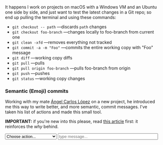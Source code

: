 It happens I work on projects on macOS with a Windows VM and an Ubuntu one side by side, and just want to test the latest changes in a Git repo; so end up pulling the terminal and using these commands:

- `git checkout -- path` —discards `path` changes
- `git checkout foo-branch` —changes locally to foo-branch from current one
- `git clean -xfd` —removes everything not tracked
- `git commit -a -m "Foo"` —commits the entire working copy with "Foo" message
- `git diff` —working copy diffs
- `git pull` —pulls
- `git pull origin foo-branch` —pulls foo-branch from origin
- `git push` —pushes
- `git status` —working copy changes

### Semantic (Emoji) commits

Working with my mate [Ángel Carlos López](https://twitter.com/_aclopez) on a new project, he introduced me this way to write better, and more semantic, commit messages. I've taken his list of actions and made this small tool.

**IMPORTANT:** if you're new into this please, read [this article](https://opensource.com/article/19/2/emoji-log-git-commit-messages) first: it reinforces the *why* behind.

<select id="commit-action" style="width: 170px;">
  <option value="❓">Choose action...</option>
  <option value="🎉">Initial</option>
  <option value="♿">Accessibility</option>
  <option value="📈">Analytics</option>
  <option value="💫">Animation/Transition</option>
  <option value="🏗">Architectural</option>
  <option value="💚">Build fix</option>
  <option value="🚀">Build new</option>
  <option value="😒">Chore</option>
  <option value="🧹">Clean-up</option>
  <option value="💄">Cosmetic</option>
  <option value="🐳">DevOps</option>
  <option value="📝">Documentation</option>
  <option value="✨">Feature</option>
  <option value="🛠/🐛">Fix</option>
  <option value="🎨">Format/structure</option>
  <option value="💩">Hack</option>
  <option value="🚑">Hotfix</option>
  <option value="🌐">I18n/L10n</option>
  <option value="☸️">Kubernetes</option>
  <option value="🤡">Mock</option>
  <option value="♻️">Refactor</option>
  <option value="🚀">Release</option>
  <option value="✅">Test add</option>
  <option value="🧪">Test architecture</option>
  <option value="✔️">Test pass</option>
  <option value="🚧">WIP</option>
</select>
<input id="commit-message" placeholder="type message..." style="width: 330px;" type="text" />
<label id="commit-status" />

<pre id="result"></pre>

<script>
    let commitAction = '❓';
    let commitMessage = '';

    const statusLabel = document.querySelector('#commit-status');
    const resultSpan = document.getElementById('result');

    const updateResult = () => {
        const message = `${commitAction}: ${commitMessage}`;

        resultSpan.textContent = message;

        navigator.clipboard.writeText(message)
            .then(() => statusLabel.textContent = 'Message copied! 😊')
            .catch(_ => statusLabel.textContent = 'Ops! 😐 Copy it manually');
    }

    const actionSelect = document.querySelector('#commit-action');
    actionSelect.addEventListener('input', event => {
        commitAction = event.target.value;
        updateResult();
    });
    
    const messageInput = document.querySelector('#commit-message');
    messageInput.addEventListener('input', event => {
        commitMessage = event.target.value;
        updateResult();
    });
</script>